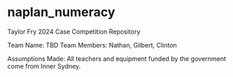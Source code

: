 # naplan_numeracy
Taylor Fry 2024 Case Competition Repository

Team Name: TBD
Team Members: Nathan, Gilbert, Clinton

Assumptions Made:
All teachers and equipment funded by the government come from Inner Sydney.
